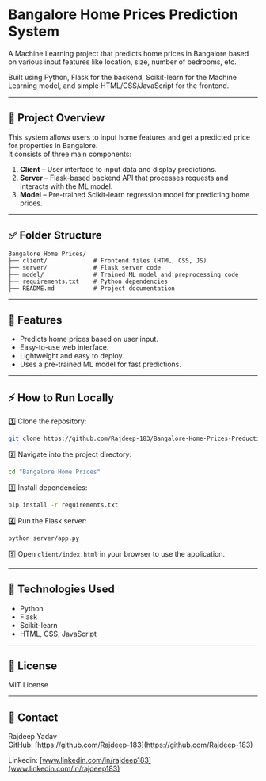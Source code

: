 # Bangalore Home Prices Prediction System

A Machine Learning project that predicts home prices in Bangalore based on various input features like location, size, number of bedrooms, etc.

Built using Python, Flask for the backend, Scikit-learn for the Machine Learning model, and simple HTML/CSS/JavaScript for the frontend.

---

## 🚀 Project Overview

This system allows users to input home features and get a predicted price for properties in Bangalore.  
It consists of three main components:
1. **Client** – User interface to input data and display predictions.
2. **Server** – Flask-based backend API that processes requests and interacts with the ML model.
3. **Model** – Pre-trained Scikit-learn regression model for predicting home prices.

---

## ✅ Folder Structure

```
Bangalore Home Prices/
├── client/             # Frontend files (HTML, CSS, JS)
├── server/             # Flask server code
├── model/              # Trained ML model and preprocessing code
├── requirements.txt    # Python dependencies
├── README.md           # Project documentation
```

---

## 🎯 Features

- Predicts home prices based on user input.
- Easy-to-use web interface.
- Lightweight and easy to deploy.
- Uses a pre-trained ML model for fast predictions.

---

## ⚡ How to Run Locally

1️⃣ Clone the repository:
```bash
git clone https://github.com/Rajdeep-183/Bangalore-Home-Prices-Preduction.git
```

2️⃣ Navigate into the project directory:
```bash
cd "Bangalore Home Prices"
```

3️⃣ Install dependencies:
```bash
pip install -r requirements.txt
```

4️⃣ Run the Flask server:
```bash
python server/app.py
```

5️⃣ Open `client/index.html` in your browser to use the application.

---

## 🔧 Technologies Used

- Python  
- Flask  
- Scikit-learn  
- HTML, CSS, JavaScript  

---

## 📄 License

MIT License

---

## 📧 Contact

Rajdeep Yadav  
GitHub: [https://github.com/Rajdeep-183](https://github.com/Rajdeep-183)

Linkedin: [www.linkedin.com/in/rajdeep183](www.linkedin.com/in/rajdeep183)
